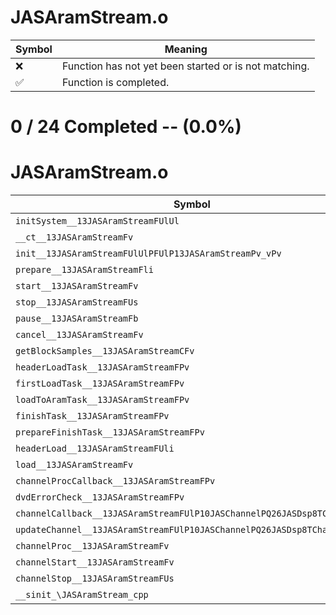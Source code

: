# JASAramStream.o
| Symbol | Meaning 
| ------------- | ------------- 
| :x: | Function has not yet been started or is not matching. 
| :white_check_mark: | Function is completed. 


# 0 / 24 Completed -- (0.0%)
# JASAramStream.o
| Symbol | Decompiled? |
| ------------- | ------------- |
| `initSystem__13JASAramStreamFUlUl` | :x: |
| `__ct__13JASAramStreamFv` | :x: |
| `init__13JASAramStreamFUlUlPFUlP13JASAramStreamPv_vPv` | :x: |
| `prepare__13JASAramStreamFli` | :x: |
| `start__13JASAramStreamFv` | :x: |
| `stop__13JASAramStreamFUs` | :x: |
| `pause__13JASAramStreamFb` | :x: |
| `cancel__13JASAramStreamFv` | :x: |
| `getBlockSamples__13JASAramStreamCFv` | :x: |
| `headerLoadTask__13JASAramStreamFPv` | :x: |
| `firstLoadTask__13JASAramStreamFPv` | :x: |
| `loadToAramTask__13JASAramStreamFPv` | :x: |
| `finishTask__13JASAramStreamFPv` | :x: |
| `prepareFinishTask__13JASAramStreamFPv` | :x: |
| `headerLoad__13JASAramStreamFUli` | :x: |
| `load__13JASAramStreamFv` | :x: |
| `channelProcCallback__13JASAramStreamFPv` | :x: |
| `dvdErrorCheck__13JASAramStreamFPv` | :x: |
| `channelCallback__13JASAramStreamFUlP10JASChannelPQ26JASDsp8TChannelPv` | :x: |
| `updateChannel__13JASAramStreamFUlP10JASChannelPQ26JASDsp8TChannel` | :x: |
| `channelProc__13JASAramStreamFv` | :x: |
| `channelStart__13JASAramStreamFv` | :x: |
| `channelStop__13JASAramStreamFUs` | :x: |
| `__sinit_\JASAramStream_cpp` | :x: |
